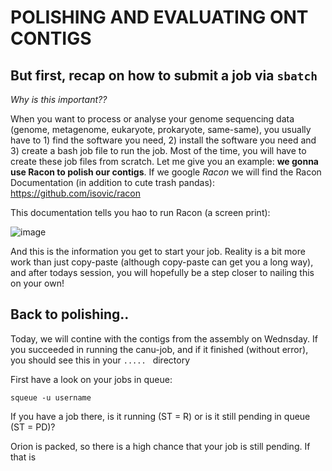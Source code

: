# POLISHING AND EVALUATING ONT CONTIGS #

## But first, recap on how to submit a job via `sbatch`


_Why is this important??_

When you want to process or analyse your genome sequencing data (genome, metagenome, eukaryote, prokaryote, same-same), you usually have to 1) find the software you need, 2) install the software you need and 3) create a bash job file to run the job. Most of the time, you will have to create these job files from scratch. 
Let me give you an example: **we gonna use Racon to polish our contigs**. If we google _Racon_ we will find the Racon Documentation (in addition to cute trash pandas): https://github.com/isovic/racon

This documentation tells you hao to run Racon (a screen print): 

![image](https://user-images.githubusercontent.com/65181082/114894301-d11cfa00-9e0e-11eb-82f9-9ab678c70f0c.png)

And this is the information you get to start your job. Reality is a bit more work than just copy-paste (although copy-paste can get you a long way), and after todays session, you will hopefully be a step closer to nailing this on your own!  



## Back to polishing.. 
Today, we will contine with the contigs from the assembly on Wednsday. If you succeeded in running the canu-job, and if it finished (without error), you should see this in your `..... ` directory

First have a look on your jobs in queue: 
```
squeue -u username
```

If you have a job there, is it running (ST = R) or is it still pending in queue (ST = PD)?


Orion is packed, so there is a high chance that your job is still pending. If that is 
